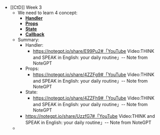 - [[CtD]] Week 3
	- We need to learn 4 concept:
		- **[Handler](https://youtu.be/B3oTrJhRdFI)**
		- **[Props](https://youtu.be/bRivl6s-v2o)**
		- **[State](https://youtu.be/CNhLgJ4Qs5Q)**
		- **[Callback](https://youtu.be/Tb1p0w8OePg)**
	- Summary:
		- Handler:
			- https://notegpt.io/share/E99Pu2#「YouTube Video:THINK and SPEAK in English: your daily routine」-- Note from NoteGPT
		- Props:
			- https://notegpt.io/share/4ZZFg9#「YouTube Video:THINK and SPEAK in English: your daily routine」-- Note from NoteGPT
		- State:
			- https://notegpt.io/share/4ZZFh9#「YouTube Video:THINK and SPEAK in English: your daily routine」-- Note from NoteGPT
		- https://notegpt.io/share/UzzfG7#「YouTube Video:THINK and SPEAK in English: your daily routine」-- Note from NoteGPT
	-